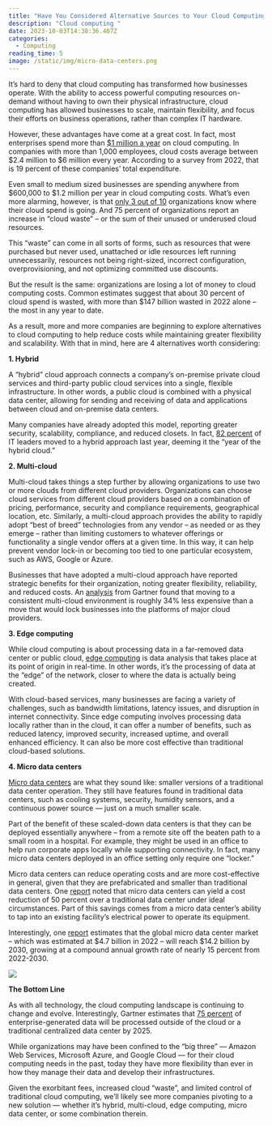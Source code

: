 ```yaml
---
title: "Have You Considered Alternative Sources to Your Cloud Computing Needs? "
description: "Cloud computing "
date: 2023-10-03T14:38:36.407Z
categories:
  - Computing
reading_time: 5
image: /static/img/micro-data-centers.png
---
```

It’s hard to deny that cloud computing has transformed how businesses operate. With the ability to access powerful computing resources on-demand without having to own their physical infrastructure, cloud computing has allowed businesses to scale, maintain flexibility, and focus their efforts on business operations, rather than complex IT hardware.

However, these advantages have come at a great cost. In fact, most enterprises spend more than [$1 million a year](https://www.cloudzero.com/blog/cost-of-cloud-computing) on cloud computing. In companies with more than 1,000 employees, cloud costs average between $2.4 million to $6 million every year. According to a survey from 2022, that is 19 percent of these companies’ total expenditure. 

Even small to medium sized businesses are spending anywhere from $600,000 to $1.2 million per year in cloud computing costs. What’s even more alarming, however, is that [only 3 out of 10](https://www.cloudzero.com/state-of-cloud-cost-intelligence) organizations know where their cloud spend is going. And 75 percent of organizations report an increase in “cloud waste” – or the sum of their unused or underused cloud resources. 

This “waste” can come in all sorts of forms, such as resources that were purchased but never used, unattached or idle resources left running unnecessarily, resources not being right-sized, incorrect configuration, overprovisioning, and not optimizing committed use discounts. 

But the result is the same: organizations are losing a lot of money to cloud computing costs. Common estimates suggest that about 30 percent of cloud spend is wasted, with more than $147 billion wasted in 2022 alone – the most in any year to date. 

As a result, more and more companies are beginning to explore alternatives to cloud computing to help reduce costs while maintaining greater flexibility and scalability. With that in mind, here are 4 alternatives worth considering: 

 **1. Hybrid** 

A “hybrid” cloud approach connects a company’s on-premise private cloud services and third-party public cloud services into a single, flexible infrastructure. In other words, a public cloud is combined with a physical data center, allowing for sending and receiving of data and applications between cloud and on-premise data centers. 

Many companies have already adopted this model, reporting greater security, scalability, compliance, and reduced closets. In fact, [82 percent](https://governmenttechnologyinsider.com/hybrid-cloud-adoption-why-2022-is-the-year-to-make-the-switch/) of IT leaders moved to a hybrid approach last year, deeming it the “year of the hybrid cloud.” 

 **2. Multi-cloud**

Multi-cloud takes things a step further by allowing organizations to use two or more clouds from different cloud providers. Organizations can choose cloud services from different cloud providers based on a combination of pricing, performance, security and compliance requirements, geographical location, etc. Similarly, a multi-cloud approach provides the ability to rapidly adopt “best of breed” technologies from any vendor – as needed or as they emerge – rather than limiting customers to whatever offerings or functionality a single vendor offers at a given time. In this way, it can help prevent vendor lock-in or becoming too tied to one particular ecosystem, such as AWS, Google or Azure.

Businesses that have adopted a multi-cloud approach have reported strategic benefits for their organization, noting greater flexibility, reliability, and reduced costs. An [analysis](https://www.gartner.com/en/newsroom/press-releases/2021-04-21-gartner-forecasts-worldwide-public-cloud-end-user-spending-to-grow-23-percent-in-2021) from Gartner found that moving to a consistent multi-cloud environment is roughly 34% less expensive than a move that would lock businesses into the platforms of major cloud providers.

 **3. Edge computing**

While cloud computing is about processing data in a far-removed data center or public cloud, [edge computing](https://www.minecheck.com/posts/what-is-edge-computing/) is data analysis that takes place at its point of origin in real-time. In other words, it’s the processing of data at the “edge” of the network, closer to where the data is actually being created. 

With cloud-based services, many businesses are facing a variety of challenges, such as bandwidth limitations, latency issues, and disruption in internet connectivity. Since edge computing involves processing data locally rather than in the cloud, it can offer a number of benefits, such as reduced latency, improved security, increased uptime, and overall enhanced efficiency. It can also be more cost effective than traditional cloud-based solutions. 

 **4. Micro data centers**

[Micro data centers](https://www.minecheck.com/posts/micro-data-centers-the-future-of-computing/) are what they sound like: smaller versions of a traditional data center operation. They still have features found in traditional data centers, such as cooling systems, security, humidity sensors, and a continuous power source — just on a much smaller scale. 

Part of the benefit of these scaled-down data centers is that they can be deployed essentially anywhere – from a remote site off the beaten path to a small room in a hospital. For example, they might be used in an office to help run corporate apps locally while supporting connectivity. In fact, many micro data centers deployed in an office setting only require one “locker.”

Micro data centers can reduce operating costs and are more cost-effective in general, given that they are prefabricated and smaller than traditional data centers. One [report](https://www.raritan.com/ap/blog/detail/cost-savings-with-micro-data-centers) noted that micro data centers can yield a cost reduction of 50 percent over a traditional data center under ideal circumstances. Part of this savings comes from a micro data center’s ability to tap into an existing facility’s electrical power to operate its equipment.

Interestingly, one [report](https://www.globenewswire.com/news-release/2023/07/17/2705440/0/en/Mini-Data-Centers-Global-Market-to-Reach-14-2-Billion-by-2030-Increasing-Concerns-for-Minimizing-Pollution-Levels-Fuel-Demand-for-Sustainable-Data-Centers.html) estimates that the global micro data center market – which was estimated at $4.7 billion in 2022 – will reach $14.2 billion by 2030, growing at a compound annual growth rate of nearly 15 percent from 2022-2030.

![](/static/img/edge-computing.png)

**The Bottom Line**

As with all technology, the cloud computing landscape is continuing to change and evolve. Interestingly, Gartner estimates that [75 percent](https://www.gartner.com/smarterwithgartner/what-edge-computing-means-for-infrastructure-and-operations-leaders) of enterprise-generated data will be processed outside of the cloud or a traditional centralized data center by 2025. 

While organizations may have been confined to the “big three” — Amazon Web Services, Microsoft Azure, and Google Cloud — for their cloud computing needs in the past, today they have more flexibility than ever in how they manage their data and develop their infrastructures. 

Given the exorbitant fees, increased cloud “waste”, and limited control of traditional cloud computing, we’ll likely see more companies pivoting to a new solution — whether it’s hybrid, multi-cloud, edge computing, micro data center, or some combination therein.